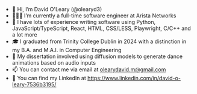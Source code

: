- 👋 Hi, I’m David O'Leary (@olearyd3)
- 👨🏼‍💻 I’m currently a full-time software engineer at Arista Networks
- 💞️ I have lots of experience writing software using Python, JavaScript/TypeScript, React, HTML, CSS/LESS, Playwright, C/C++ and a lot more
- 🎓 I graduated from Trinity College Dublin in 2024 with a distinction in my B.A. and M.A.I. in Computer Engineering
- 💫 My dissertation involved using diffusion models to generate dance animations based on audio inputs
- 📫 You can contact me via email at olearydavid.m@gmail.com
- 💼 You can find my LinkedIn at https://www.linkedin.com/in/david-o-leary-7536b3195/

<!---
olearyd3/olearyd3 is a ✨ special ✨ repository because its `README.md` (this file) appears on your GitHub profile.
You can click the Preview link to take a look at your changes.
--->
